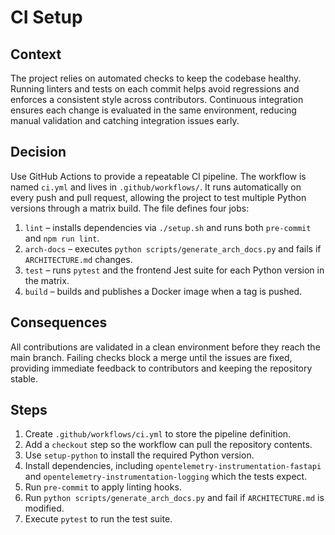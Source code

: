 # CI Setup

## Context

The project relies on automated checks to keep the codebase healthy. Running
linters and tests on each commit helps avoid regressions and enforces a
consistent style across contributors. Continuous integration ensures each
change is evaluated in the same environment, reducing manual validation and
catching integration issues early.

## Decision

Use GitHub Actions to provide a repeatable CI pipeline. The workflow is named
`ci.yml` and lives in `.github/workflows/`. It runs automatically on every push
and pull request, allowing the project to test multiple Python versions through
a matrix build. The file defines four jobs:

1. `lint` – installs dependencies via `./setup.sh` and runs both `pre-commit` and `npm run lint`.
2. `arch-docs` – executes `python scripts/generate_arch_docs.py` and fails if `ARCHITECTURE.md` changes.
3. `test` – runs `pytest` and the frontend Jest suite for each Python version in the matrix.
4. `build` – builds and publishes a Docker image when a tag is pushed.

## Consequences

All contributions are validated in a clean environment before they reach the
main branch. Failing checks block a merge until the issues are fixed, providing
immediate feedback to contributors and keeping the repository stable.

## Steps

1. Create `.github/workflows/ci.yml` to store the pipeline definition.
2. Add a `checkout` step so the workflow can pull the repository contents.
3. Use `setup-python` to install the required Python version.
4. Install dependencies, including `opentelemetry-instrumentation-fastapi` and
   `opentelemetry-instrumentation-logging` which the tests expect.
5. Run `pre-commit` to apply linting hooks.
6. Run `python scripts/generate_arch_docs.py` and fail if `ARCHITECTURE.md` is modified.
7. Execute `pytest` to run the test suite.

